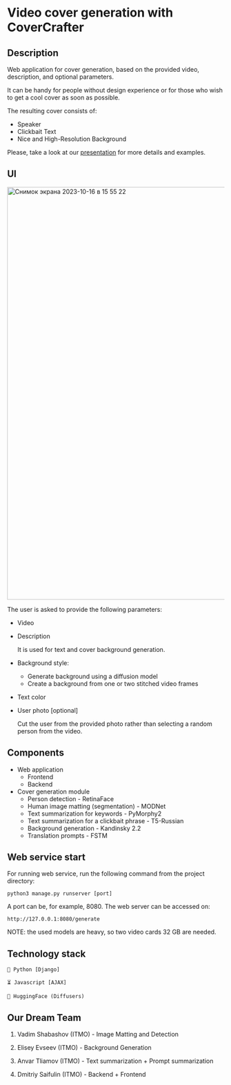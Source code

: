 # Video cover generation with CoverCrafter

## Description

Web application for cover generation, based on the provided video, description, and optional parameters.

It can be handy for people without design experience or for those who wish to get a cool cover as soon as possible.

The resulting cover consists of:
- Speaker 
- Clickbait Text
- Nice and High-Resolution Background

Please, take a look at our [presentation](CoverCrafter.pdf) for more details and examples.

## UI

<img width="956" alt="Снимок экрана 2023-10-16 в 15 55 22" src="https://github.com/inspired99/CoverCrafter/assets/64794482/059d822b-4581-4bff-aa8c-e0d4ea4b2057">

The user is asked to provide the following parameters:
- Video
- Description
 
    It is used for text and cover background generation.
- Background style:
  - Generate background using a diffusion model
  - Create a background from one or two stitched video frames
- Text color
- User photo [optional]

    Cut the user from the provided photo rather than selecting a random person from the video.

## Components

- Web application
  - Frontend
  - Backend
- Cover generation module
  - Person detection - RetinaFace
  - Human image matting (segmentation) - MODNet
  - Text summarization for keywords - PyMorphy2
  - Text summarization for a clickbait phrase - T5-Russian
  - Background generation - Kandinsky 2.2
  - Translation prompts - FSTM

## Web service start

For running web service, run the following command from the project directory:
```
python3 manage.py runserver [port]
```

A port can be, for example, 8080. The web server can be accessed on:
```
http://127.0.0.1:8080/generate
```

NOTE: the used models are heavy, so two video cards 32 GB are needed.

## Technology stack
```
🐍 Python [Django]

⏳ Javascript [AJAX]

🤗 HuggingFace (Diffusers)
```


## Our Dream Team 

1. Vadim Shabashov (ITMO) - Image Matting and Detection

2. Elisey Evseev (ITMO) - Background Generation

3. Anvar Tliamov (ITMO) - Text summarization + Prompt summarization

4. Dmitriy Saifulin (ITMO) - Backend + Frontend
   
